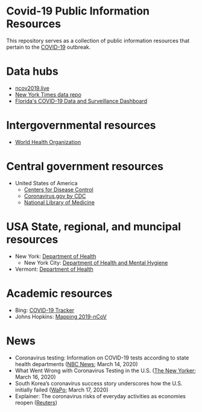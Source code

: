 Covid-19 Public Information Resources
===
This repository serves as a collection of public information resources that pertain to the [COVID-19](https://en.wikipedia.org/wiki/Coronavirus_disease_2019) outbreak.

# Data hubs
* [ncov2019.live](https://ncov2019.live/data)
* [New York Times data repo](https://github.com/nytimes/covid-19-data)
* [Florida's COVID-19 Data and Surveillance Dashboard](https://experience.arcgis.com/experience/96dd742462124fa0b38ddedb9b25e429)


# Intergovernmental resources #
* [World Health Organization](https://www.who.int/emergencies/diseases/novel-coronavirus-2019)

# Central government resources #
* United States of America
  * [Centers for Disease Control](https://cdc.gov/covid19)
  * [Coronavirus.gov by CDC](https://www.coronavirus.gov/)
  * [National Library of Medicine](https://www.ncbi.nlm.nih.gov/labs/virus/vssi/#/virus?SeqType_s=Nucleotide&VirusLineage_ss=Severe%20acute%20respiratory%20syndrome%20coronavirus%202%20(SARS-CoV-2),%20taxid:2697049)


# USA State, regional, and muncipal resources #
* New York: [Department of Health](https://health.ny.gov/diseases/communicable/coronavirus/)
  * New York City: [Department of Health and Mental Hygiene](https://www1.nyc.gov/site/doh/health/health-topics/coronavirus.page)
* Vermont: [Department of Health](https://www.healthvermont.gov/covid-19)

# Academic resources
* Bing: [COVID-19 Tracker](https://bing.com/covihttps://bing.com/covid )
* Johns Hopkins: [Mapping 2019-nCoV](https://systems.jhu.edu/research/public-health/ncov/)

# News
* Coronavirus testing: Information on COVID-19 tests according to state health departments ([NBC News](https://www.nbcnews.com/health/health-news/coronavirus-testing-information-covid-19-tests-according-state-health-departments-n1158041); March 14, 2020)
* What Went Wrong with Coronavirus Testing in the U.S. ([The New Yorker](https://www.newyorker.com/news/news-desk/what-went-wrong-with-coronavirus-testing-in-the-us); March 16, 2020)
* South Korea’s coronavirus success story underscores how the U.S. initially failed ([WaPo](https://www.washingtonpost.com/world/2020/03/17/south-koreas-coronavirus-success-story-underscores-how-us-initially-failed/); March 17, 2020)
* Explainer: The coronavirus risks of everyday activities as economies reopen ([Reuters](https://www.reuters.com/article/us-health-coronavirus-risks-explainer/explainer-the-coronavirus-risks-of-everyday-activities-as-economies-reopen-idUSKBN23N1PS))
